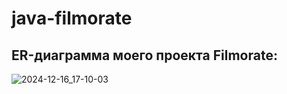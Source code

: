 # java-filmorate
## ER-диаграмма моего проекта Filmorate:

![2024-12-16_17-10-03](https://github.com/user-attachments/assets/5aa44ed7-e18e-477e-a93c-71778eb17f16)

